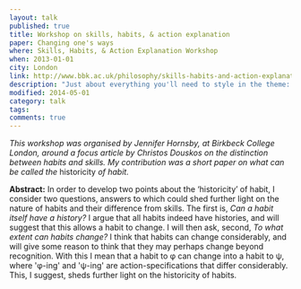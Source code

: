 ```yaml
---
layout: talk
published: true
title: Workshop on skills, habits, & action explanation
paper: Changing one's ways
where: Skills, Habits, & Action Explanation Workshop
when: 2013-01-01
city: London
link: http://www.bbk.ac.uk/philosophy/skills-habits-and-action-explanation
description: "Just about everything you'll need to style in the theme: headings, paragraphs, blockquotes, tables, code blocks, and more."
modified: 2014-05-01
category: talk
tags: 
comments: true  
---
```

*This workshop was organised by Jennifer Hornsby, at Birkbeck College London,  around a focus article by Christos Douskos on the distinction between habits and skills. My contribution was a short paper on what can be called the* historicity *of habit.*  

**Abstract:** In order to develop two points about the ‘historicity’ of habit, I consider two questions, answers to which could shed further light on the nature of habits and their difference from skills. The first is, *Can a habit itself have a history?* I argue that all habits indeed have histories, and will suggest that this allows a habit to change. I will then ask, second, *To what extent can habits change?* I think that habits can change considerably, and will give some reason to think that they may perhaps change beyond recognition. With this I mean that a habit to φ can change into a habit to ψ, where 'φ-ing' and 'ψ-ing' are action-specifications that differ considerably. This, I suggest, sheds further light on the historicity of habits.

